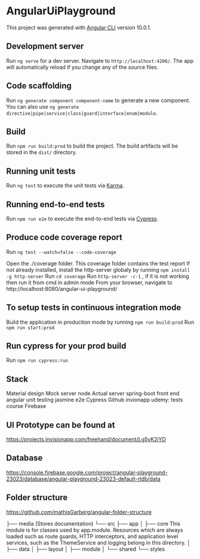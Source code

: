 # AngularUiPlayground

This project was generated with [Angular CLI](https://github.com/angular/angular-cli) version 10.0.1.

## Development server

Run `ng serve` for a dev server. Navigate to `http://localhost:4200/`. The app will automatically reload if you change any of the source files.

## Code scaffolding

Run `ng generate component component-name` to generate a new component. You can also use `ng generate directive|pipe|service|class|guard|interface|enum|module`.

## Build

Run `npm run build:prod` to build the project. The build artifacts will be stored in the `dist/` directory. 

## Running unit tests

Run `ng test` to execute the unit tests via [Karma](https://karma-runner.github.io).

## Running end-to-end tests

Run `npm run e2e` to execute the end-to-end tests via [Cypress](https://www.cypress.io/).

## Produce code coverage report
Run `ng test --watch=false --code-coverage`

Open the ./coverage folder. This coverage folder contains the test report
If not already installed, install the http-server globaly by running `npm install -g http-server`
Run `cd coverage`
Run `http-server -c-1` , if it is not working then run it from cmd in admin mode
From your browser, navigate to http://localhost:8080/angular-ui-playground/

## To setup tests in continuous integration mode
Build the application in production mode by running `npm run build:prod`
Run `npm run start:prod`

## Run cypress for your prod build
Run `npm run cypress:run`

## Stack
Material design
Mock server node
Actual server spring-boot
front end angular
unit testing jasmine
e2e Cypress 
Github
invionapp <Design>
udemy: tests course
Firebase
## UI Prototype can be found at 
https://projects.invisionapp.com/freehand/document/Lg5yK2jYD

## Database
https://console.firebase.google.com/project/angular-playground-23023/database/angular-playground-23023-default-rtdb/data

## Folder structure
https://github.com/mathisGarberg/angular-folder-structure

├── media  (Stores documentation)
  └── src
      ├── app
      │   ├── core 
              This module is for classes used by app.module. Resources which are always loaded such as route guards, HTTP interceptors, and application level services, such as the ThemeService and logging belong in this directory.
      │   ├── data
      │   ├── layout
      │   ├── module
      │   └── shared
      └── styles
